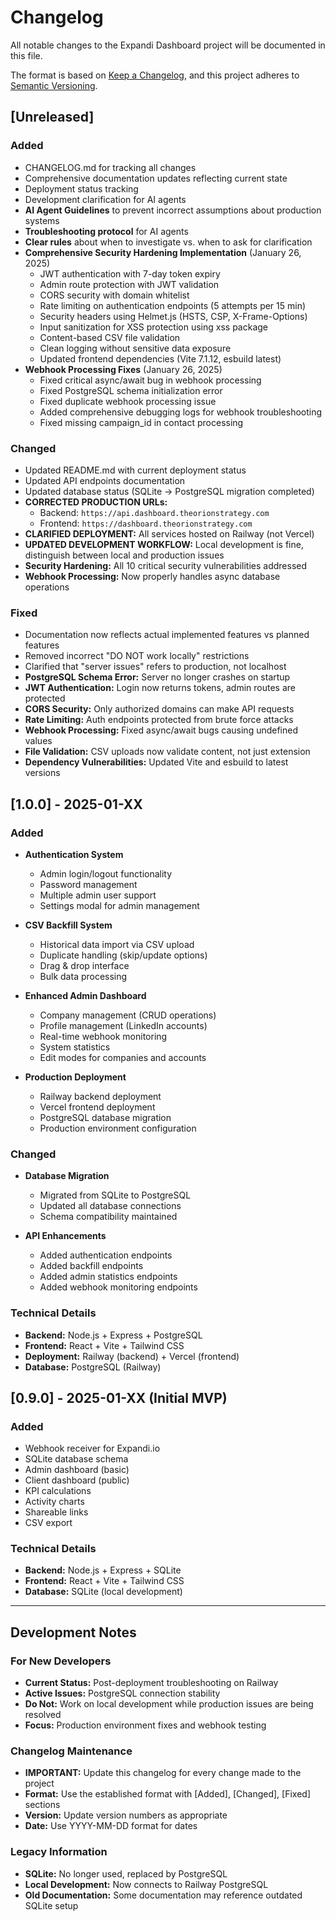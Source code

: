 # Changelog

All notable changes to the Expandi Dashboard project will be documented in this file.

The format is based on [Keep a Changelog](https://keepachangelog.com/en/1.0.0/),
and this project adheres to [Semantic Versioning](https://semver.org/spec/v2.0.0.html).

## [Unreleased]

### Added
- CHANGELOG.md for tracking all changes
- Comprehensive documentation updates reflecting current state
- Deployment status tracking
- Development clarification for AI agents
- **AI Agent Guidelines** to prevent incorrect assumptions about production systems
- **Troubleshooting protocol** for AI agents
- **Clear rules** about when to investigate vs. when to ask for clarification
- **Comprehensive Security Hardening Implementation** (January 26, 2025)
  - JWT authentication with 7-day token expiry
  - Admin route protection with JWT validation
  - CORS security with domain whitelist
  - Rate limiting on authentication endpoints (5 attempts per 15 min)
  - Security headers using Helmet.js (HSTS, CSP, X-Frame-Options)
  - Input sanitization for XSS protection using xss package
  - Content-based CSV file validation
  - Clean logging without sensitive data exposure
  - Updated frontend dependencies (Vite 7.1.12, esbuild latest)
- **Webhook Processing Fixes** (January 26, 2025)
  - Fixed critical async/await bug in webhook processing
  - Fixed PostgreSQL schema initialization error
  - Fixed duplicate webhook processing issue
  - Added comprehensive debugging logs for webhook troubleshooting
  - Fixed missing campaign_id in contact processing

### Changed
- Updated README.md with current deployment status
- Updated API endpoints documentation
- Updated database status (SQLite → PostgreSQL migration completed)
- **CORRECTED PRODUCTION URLs:**
  - Backend: `https://api.dashboard.theorionstrategy.com`
  - Frontend: `https://dashboard.theorionstrategy.com`
- **CLARIFIED DEPLOYMENT:** All services hosted on Railway (not Vercel)
- **UPDATED DEVELOPMENT WORKFLOW:** Local development is fine, distinguish between local and production issues
- **Security Hardening:** All 10 critical security vulnerabilities addressed
- **Webhook Processing:** Now properly handles async database operations

### Fixed
- Documentation now reflects actual implemented features vs planned features
- Removed incorrect "DO NOT work locally" restrictions
- Clarified that "server issues" refers to production, not localhost
- **PostgreSQL Schema Error:** Server no longer crashes on startup
- **JWT Authentication:** Login now returns tokens, admin routes are protected
- **CORS Security:** Only authorized domains can make API requests
- **Rate Limiting:** Auth endpoints protected from brute force attacks
- **Webhook Processing:** Fixed async/await bugs causing undefined values
- **File Validation:** CSV uploads now validate content, not just extension
- **Dependency Vulnerabilities:** Updated Vite and esbuild to latest versions

## [1.0.0] - 2025-01-XX

### Added
- **Authentication System**
  - Admin login/logout functionality
  - Password management
  - Multiple admin user support
  - Settings modal for admin management

- **CSV Backfill System**
  - Historical data import via CSV upload
  - Duplicate handling (skip/update options)
  - Drag & drop interface
  - Bulk data processing

- **Enhanced Admin Dashboard**
  - Company management (CRUD operations)
  - Profile management (LinkedIn accounts)
  - Real-time webhook monitoring
  - System statistics
  - Edit modes for companies and accounts

- **Production Deployment**
  - Railway backend deployment
  - Vercel frontend deployment
  - PostgreSQL database migration
  - Production environment configuration

### Changed
- **Database Migration**
  - Migrated from SQLite to PostgreSQL
  - Updated all database connections
  - Schema compatibility maintained

- **API Enhancements**
  - Added authentication endpoints
  - Added backfill endpoints
  - Added admin statistics endpoints
  - Added webhook monitoring endpoints

### Technical Details
- **Backend:** Node.js + Express + PostgreSQL
- **Frontend:** React + Vite + Tailwind CSS
- **Deployment:** Railway (backend) + Vercel (frontend)
- **Database:** PostgreSQL (Railway)

## [0.9.0] - 2025-01-XX (Initial MVP)

### Added
- Webhook receiver for Expandi.io
- SQLite database schema
- Admin dashboard (basic)
- Client dashboard (public)
- KPI calculations
- Activity charts
- Shareable links
- CSV export

### Technical Details
- **Backend:** Node.js + Express + SQLite
- **Frontend:** React + Vite + Tailwind CSS
- **Database:** SQLite (local development)

---

## Development Notes

### For New Developers
- **Current Status:** Post-deployment troubleshooting on Railway
- **Active Issues:** PostgreSQL connection stability
- **Do Not:** Work on local development while production issues are being resolved
- **Focus:** Production environment fixes and webhook testing

### Changelog Maintenance
- **IMPORTANT:** Update this changelog for every change made to the project
- **Format:** Use the established format with [Added], [Changed], [Fixed] sections
- **Version:** Update version numbers as appropriate
- **Date:** Use YYYY-MM-DD format for dates

### Legacy Information
- **SQLite:** No longer used, replaced by PostgreSQL
- **Local Development:** Now connects to Railway PostgreSQL
- **Old Documentation:** Some documentation may reference outdated SQLite setup
